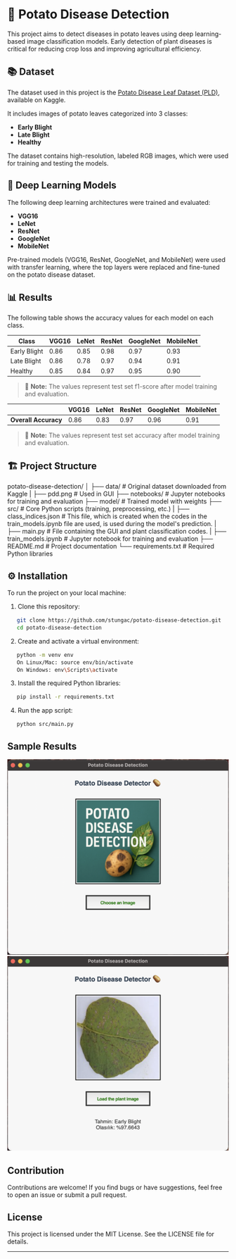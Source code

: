 # 🥔 Potato Disease Detection

This project aims to detect diseases in potato leaves using deep learning-based image classification models. Early detection of plant diseases is critical for reducing crop loss and improving agricultural efficiency.

## 📚 Dataset

The dataset used in this project is the [Potato Disease Leaf Dataset (PLD)](https://www.kaggle.com/datasets/rizwan123456789/potato-disease-leaf-datasetpld), available on Kaggle.

It includes images of potato leaves categorized into 3 classes:

- **Early Blight**
- **Late Blight**
- **Healthy**

The dataset contains high-resolution, labeled RGB images, which were used for training and testing the models.

## 🧠 Deep Learning Models

The following deep learning architectures were trained and evaluated:

- **VGG16**
- **LeNet**
- **ResNet**
- **GoogleNet**
- **MobileNet**

Pre-trained models (VGG16, ResNet, GoogleNet, and MobileNet) were used with transfer learning, where the top layers were replaced and fine-tuned on the potato disease dataset.

## 📊 Results

The following table shows the accuracy values for each model on each class.

| Class          | VGG16 | LeNet | ResNet | GoogleNet | MobileNet |
|----------------|-------|-------|--------|-----------|-----------|
| Early Blight   | 0.86  |  0.85 |  0.98  |    0.97   |   0.93    |
| Late Blight    | 0.86  |  0.78 |  0.97  |    0.94   |   0.91    |
| Healthy        | 0.85  |  0.84 |  0.97  |    0.95   |   0.90    |

> 🧪 **Note:** The values represent test set f1-score after model training and evaluation.

|                      | VGG16 | LeNet | ResNet | GoogleNet | MobileNet |
|----------------------|-------|-------|--------|-----------|-----------|
| **Overall Accuracy** | 0.86  |  0.83 |  0.97  |   0.96    |   0.91    |

> 🧪 **Note:** The values represent test set accuracy after model training and evaluation.

## 🏗️ Project Structure
potato-disease-detection/
│
├── data/ # Original dataset downloaded from Kaggle
|   ├── pdd.png # Used in GUI
├── notebooks/ # Jupyter notebooks for training and evaluation
├── model/ # Trained model with weights
├── src/ # Core Python scripts (training, preprocessing, etc.)
|   ├── class_indices.json # This file, which is created when the codes in the train_models.ipynb file are used, is used during the model's prediction.
|   ├── main.py # File containing the GUI and plant classification codes.
|   ├── train_models.ipynb # Jupyter notebook for training and evaluation
├── README.md # Project documentation
└── requirements.txt # Required Python libraries

## ⚙️ Installation

To run the project on your local machine:

1. Clone this repository:  
```bash
   git clone https://github.com/stungac/potato-disease-detection.git  
   cd potato-disease-detection  
```

2. Create and activate a virtual environment:  
```bash
   python -m venv env  
   On Linux/Mac: source env/bin/activate  
   On Windows: env\Scripts\activate  
```

3. Install the required Python libraries:  
```bash
   pip install -r requirements.txt  
```

4. Run the app script:  
```bash
   python src/main.py 
```

## Sample Results

![alt text](image.png)  ![alt text](image-1.png)

## Contribution

Contributions are welcome! If you find bugs or have suggestions, feel free to open an issue or submit a pull request.

## License

This project is licensed under the MIT License. See the LICENSE file for details.

---
